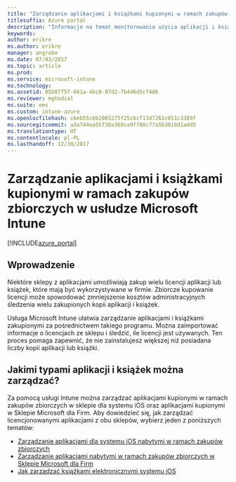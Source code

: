 ```yaml
---
title: "Zarządzanie aplikacjami i książkami kupionymi w ramach zakupów zbiorczych w usłudze Intune"
titlesuffix: Azure portal
description: "Informacje na temat monitorowania użycia aplikacji i książek kupionych w ramach zakupów zbiorczych w sklepach oraz zarządzania nimi przy użyciu usługi Intune."
keywords: 
author: erikre
ms.author: erikre
manager: angrobe
ms.date: 07/03/2017
ms.topic: article
ms.prod: 
ms.service: microsoft-intune
ms.technology: 
ms.assetid: 85b07f57-661a-4bc8-87d2-7b446d5cf4d6
ms.reviewer: mghadial
ms.suite: ems
ms.custom: intune-azure
ms.openlocfilehash: c6eb55cbb2003275f25c6cf13d7261c051c3389f
ms.sourcegitcommit: a3a744ea55f38a360ca9f788c77a5b3018d1add5
ms.translationtype: HT
ms.contentlocale: pl-PL
ms.lasthandoff: 12/30/2017
---
```

# <a name="manage-volume-purchased-apps-and-books-with-microsoft-intune"></a>Zarządzanie aplikacjami i książkami kupionymi w ramach zakupów zbiorczych w usłudze Microsoft Intune

[!INCLUDE[azure_portal](./includes/azure_portal.md)]

## <a name="introduction"></a>Wprowadzenie

Niektóre sklepy z aplikacjami umożliwiają zakup wielu licencji aplikacji lub książek, które mają być wykorzystywane w firmie. Zbiorcze kupowanie licencji może spowodować zmniejszenie kosztów administracyjnych śledzenia wielu zakupionych kopii aplikacji i książek.

Usługa Microsoft Intune ułatwia zarządzanie aplikacjami i książkami zakupionymi za pośrednictwem takiego programu. Można zaimportować informacje o licencjach ze sklepu i śledzić, ile licencji jest używanych. Ten proces pomaga zapewnić, że nie zainstalujesz większej niż posiadana liczby kopii aplikacji lub książki.

## <a name="which-types-of-apps-and-books-can-you-manage"></a>Jakimi typami aplikacji i książek można zarządzać?

Za pomocą usługi Intune można zarządzać aplikacjami kupionymi w ramach zakupów zbiorczych w sklepie dla systemu iOS oraz aplikacjami kupionymi w Sklepie Microsoft dla Firm. Aby dowiedzieć się, jak zarządzać licencjonowanymi aplikacjami z obu sklepów, wybierz jeden z poniższych tematów:

- [Zarządzanie aplikacjami dla systemu iOS nabytymi w ramach zakupów zbiorczych](vpp-apps-ios.md)
- [Zarządzanie aplikacjami nabytymi w ramach zakupów zbiorczych w Sklepie Microsoft dla Firm](windows-store-for-business.md)
- [Jak zarządzać książkami elektronicznymi systemu iOS](vpp-ebooks-ios.md)
